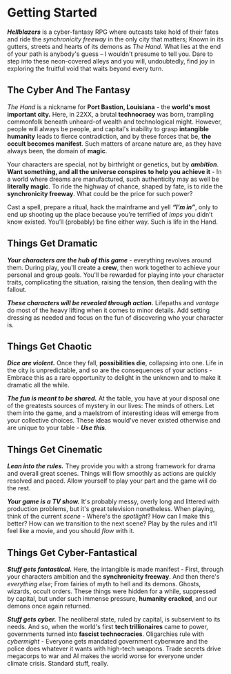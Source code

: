 # Getting Started

**_Hellblazers_** is a cyber-fantasy RPG where outcasts take hold of their fates and ride the _synchronicity freeway_ in the only city that matters; Known in its gutters, streets and hearts of its demons as _The Hand_. What lies at the end of your path is anybody's guess – I wouldn't presume to tell you. Dare to step into these neon-covered alleys and you will, undoubtedly, find joy in exploring the fruitful void that waits beyond every turn.

## The Cyber And The Fantasy

_The Hand_ is a nickname for **Port Bastion, Louisiana** - the **world's most important city.** Here, in 22XX, a brutal **technocracy** was born, trampling commonfolk beneath unheard-of wealth and technological might. However, people will always be people, and capital's inability to grasp **intangible humanity** leads to fierce contradiction, and by these forces that be, **the occult becomes manifest**. Such matters of arcane nature are, as they have always been, the domain of **magic**.

Your characters are special, not by birthright or genetics, but by **_ambition_**. **Want something, and all the universe conspires to help you achieve it** - In a world where dreams are manufactured, such authenticity may as well be **literally magic**. To ride the highway of chance, shaped by fate, is to ride the **synchronicity freeway**. What could be the price for such power?

Cast a spell, prepare a ritual, hack the mainframe and yell **_“I’m in”_**, only to end up shooting up the place because you’re terrified of _imps_ you didn’t know existed. You’ll (probably) be fine either way. Such is life in the Hand.

## Things Get Dramatic

**_Your characters are the hub of this game_** - everything revolves around them. During play, you'll create a **crew**, then work together to achieve your personal and group goals. You'll be rewarded for playing into your character traits, complicating the situation, raising the tension, then dealing with the fallout.

**_These characters will be revealed through action._** Lifepaths and _vantage_ do most of the heavy lifting when it comes to minor details. Add setting dressing as needed and focus on the fun of discovering who your character is.

## Things Get Chaotic

**_Dice are violent._** Once they fall, **possibilities die**, collapsing into one. Life in the city is unpredictable, and so are the consequences of your actions - Embrace this as a rare opportunity to delight in the unknown and to make it dramatic all the while.

**_The fun is meant to be shared._** At the table, you have at your disposal one of the greatests sources of mystery in our lives: The minds of others. Let them into the game, and a maelstrom of interesting ideas will emerge from your collective choices. These ideas would've never existed otherwise and are unique to your table - **_Use this_**.

## Things Get Cinematic

**_Lean into the rules._** They provide you with a strong framework for drama and overall great scenes. Things will flow smoothly as actions are quickly resolved and paced. Allow yourself to play your part and the game will do the rest.

**_Your game is a TV show._** It's probably messy, overly long and littered with production problems, but it's great television nonetheless. When playing, think of the current _scene_ - Where's the _spotlight_? How can I make this better? How can we transition to the next scene? Play by the rules and it'll feel like a movie, and you should _flow_ with it.

## Things Get Cyber-Fantastical

**_Stuff gets fantastical._** Here, the intangible is made manifest - First, through your characters ambition and the **synchronicity freeway**. And then there's _everything else_; From fairies of myth to hell and its demons. Ghosts, wizards, occult orders. These things were hidden for a while, suppressed by capital, but under such immense pressure, **humanity cracked**, and our demons once again returned.

**_Stuff gets cyber._** The neoliberal state, ruled by capital, is subservient to its needs. And so, when the world's first **tech trillionaires** came to power, governments turned into **fascist technocracies**. Oligarchies rule with _cybermight_ - Everyone gets mandated government cyberware and the police does whatever it wants with high-tech weapons. Trade secrets drive megacorps to war and AI makes the world worse for everyone under climate crisis. Standard stuff, really.
